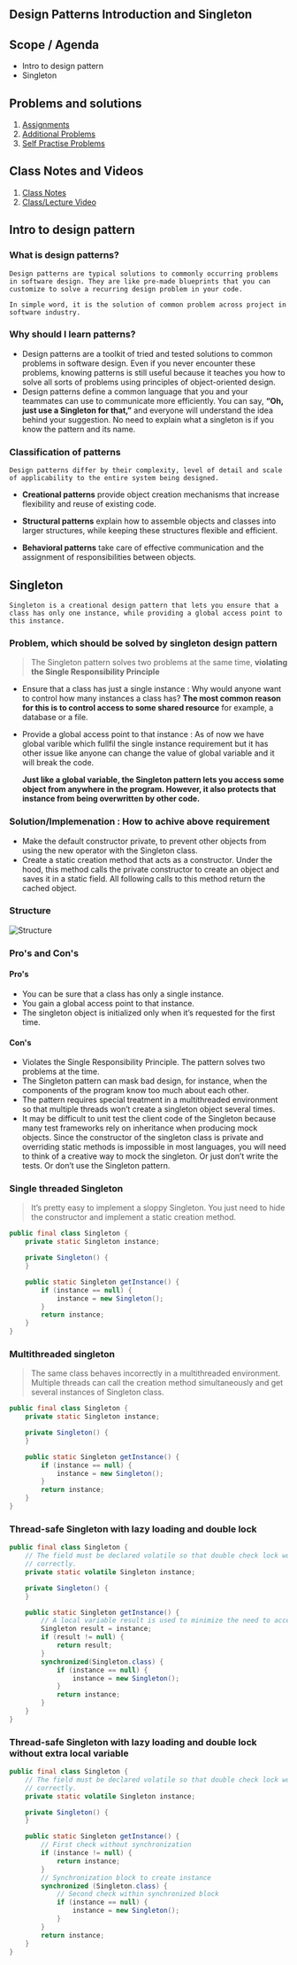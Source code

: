 ## Design Patterns Introduction and Singleton

## Scope / Agenda
* Intro to design pattern
* Singleton
  

## Problems and solutions

1. [Assignments]()
2. [Additional Problems]()
3. [Self Practise Problems]()

## Class Notes and Videos

1. [Class Notes](/Notes/class_Notes/LLD/Design%20Patterns/Introduction%20and%20Singleton.pdf)
2. [Class/Lecture Video](https://youtu.be/SSYSxvCmrQk)


## Intro to design pattern
### What is design patterns?
    Design patterns are typical solutions to commonly occurring problems in software design. They are like pre-made blueprints that you can customize to solve a recurring design problem in your code.

    In simple word, it is the solution of common problem across project in software industry.

### Why should I learn patterns?
* Design patterns are a toolkit of tried and tested solutions to common problems in software design. Even if you never encounter these problems, knowing patterns is still useful because it teaches you how to solve all sorts of problems using principles of object-oriented design.
* Design patterns define a common language that you and your teammates can use to communicate more efficiently. You can say, **“Oh, just use a Singleton for that,”** and everyone will understand the idea behind your suggestion. No need to explain what a singleton is if you know the pattern and its name.

### Classification of patterns
    Design patterns differ by their complexity, level of detail and scale of applicability to the entire system being designed.
* **Creational patterns** provide object creation mechanisms that increase flexibility and reuse of existing code.
* **Structural patterns** explain how to assemble objects and classes into larger structures, while keeping these structures flexible and efficient.

* **Behavioral patterns** take care of effective communication and the assignment of responsibilities between objects.
## Singleton
    Singleton is a creational design pattern that lets you ensure that a class has only one instance, while providing a global access point to this instance.
### Problem, which should be solved by singleton design pattern
> The Singleton pattern solves two problems at the same time, **violating the Single Responsibility Principle**
* Ensure that a class has just a single instance : Why would anyone want to control how many instances a class has? **The most common reason for this is to control access to some shared resource** for example, a database or a file.

* Provide a global access point to that instance : As of now we have global varible which fullfil the single instance requirement but it has other issue like anyone can change the value of global variable and it will break the code.
    
    **Just like a global variable, the Singleton pattern lets you access some object from anywhere in the program. However, it also protects that instance from being overwritten by other code.**

### Solution/Implemenation : How to achive above requirement
* Make the default constructor private, to prevent other objects from using the new operator with the Singleton class.
* Create a static creation method that acts as a constructor. Under the hood, this method calls the private constructor to create an object and saves it in a static field. All following calls to this method return the cached object.

### Structure
![Structure](../../../images/design_patterns/singleton_structure.png)

### Pro's and Con's
#### Pro's
* You can be sure that a class has only a single instance.
* You gain a global access point to that instance.
* The singleton object is initialized only when it’s requested for the first time.

#### Con's
*  Violates the Single Responsibility Principle. The pattern solves two problems at the time.
* The Singleton pattern can mask bad design, for instance, when the components of the program know too much about each other.
* The pattern requires special treatment in a multithreaded environment so that multiple threads won’t create a singleton object several times.
* It may be difficult to unit test the client code of the Singleton because many test frameworks rely on inheritance when producing mock objects. Since the constructor of the singleton class is private and overriding static methods is impossible in most languages, you will need to think of a creative way to mock the singleton. Or just don’t write the tests. Or don’t use the Singleton pattern.

### Single threaded Singleton
> It’s pretty easy to implement a sloppy Singleton. You just need to hide the constructor and implement a static creation method.
```java
public final class Singleton {
    private static Singleton instance;

    private Singleton() {
    }

    public static Singleton getInstance() {
        if (instance == null) {
            instance = new Singleton();
        }
        return instance;
    }
}
```
### Multithreaded singleton
> The same class behaves incorrectly in a multithreaded environment. Multiple threads can call the creation method simultaneously and get several instances of Singleton class.
```java
public final class Singleton {
    private static Singleton instance;

    private Singleton() {
    }

    public static Singleton getInstance() {
        if (instance == null) {
            instance = new Singleton();
        }
        return instance;
    }
}
```
### Thread-safe Singleton with lazy loading and double lock
```java
public final class Singleton {
    // The field must be declared volatile so that double check lock would work
    // correctly.
    private static volatile Singleton instance;

    private Singleton() {
    }

    public static Singleton getInstance() {
        // A local variable result is used to minimize the need to access the volatile field directly, improving performance by reducing synchronization overhead.
        Singleton result = instance;
        if (result != null) {
            return result;
        }
        synchronized(Singleton.class) {
            if (instance == null) {
                instance = new Singleton();
            }
            return instance;
        }
    }
}
```

### Thread-safe Singleton with lazy loading and double lock without extra local variable
```java
public final class Singleton {
    // The field must be declared volatile so that double check lock would work
    // correctly.
    private static volatile Singleton instance;

    private Singleton() {
    }

    public static Singleton getInstance() {
        // First check without synchronization
        if (instance != null) {
            return instance;
        }
        // Synchronization block to create instance
        synchronized (Singleton.class) {
            // Second check within synchronized block
            if (instance == null) {
                instance = new Singleton();
            }
        }
        return instance;
    }
}
```